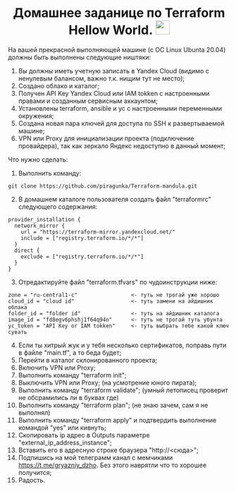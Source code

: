 <h1 align="center">Домашнее заданице по Terraform Hellow World.</a> 
<img src="https://github.com/blackcater/blackcater/raw/main/images/Hi.gif" height="32"/></h1>

На вашей прекрасной выполняющей машине (с ОС Linux Ubunta 20.04) должны быть выполнены следующие ништяки:

1.   Вы должны иметь учетную записать в Yandex Cloud (видимо с ненулевым балансом, важно т.к. нищим тут не место);
2.   Создано облако и каталог;
3.   Получен API Key Yandex Cloud или IAM tokken с настроенными правами и созданным сервисным аккаунтом;
4.   Установлены terraform, ansible и yc c настроенными переменными окружения;
5.   Создана новая пара ключей для доступа по SSH к развертываемой машине;
6.   VPN или Proxy для инициализации проекта (подключение провайдера), так как зеркало Яндекс недоступно в данный момент;

Что нужно сделать:

1.   Выполнить команду:
```
git clone https://github.com/piragunka/Terraform-mandula.git
```
2.   В домашнем каталоге пользователя создать файл "terraformrc" следующего содержания:
```
provider_installation {
  network_mirror {
    url = "https://terraform-mirror.yandexcloud.net/"
    include = ["registry.terraform.io/*/*"]
  }
  direct {
    exclude = ["registry.terraform.io/*/*"]
  }
}
```
3.   Отредактируйте файл "terraform.tfvars" по чудоинструкции ниже:
```
zone = "ru-central1-c"                 <- туть не трогай уже хорошо
cloud_id = "cloud id"                  <- туть замени на айдишник облака
folder_id = "folder id"                <- туть на айдишник каталога
image_id = "fd8egv6phshj1f64q94n"      <- туть не трогай туть убунта
yc_token = "API Key or IAM tokken"     <- туть выбрать тебе какой ключ сувать
```
4.   Если ты хитрый жук и у тебя несколько сертификатов, поправь пути в файле "main.tf", а то беда будет; 
5.   Перейти в каталог склонированного проекта;
6.   Включить VPN или Proxy;
7.   Выполнить команду "terraform init";
8.   Выключить VPN или Proxy; (на усмотрение юного пирата);
9.   Выполнить команду "terraform validate"; (умный летописец проверит не обсрамились ли в буквах где)
10.  Выполнить команду "terraform plan"; (не знаю зачем, сам я не выполнял)
11.  Выполнить команду "terraform apply" и подтвердить выполнение командой "yes" или кивнуть;
12.  Скопировать ip адрес в Outputs параметре "external_ip_address_instance";
13.  Вставить его в адресную строке браузера "http://<сюда>";
14.  Подпишись на мой телеграмм канал с мемчиками https://t.me/gryazniy_dzho. Без этого наврятли что то хорошее получится;
15.  Радость.
   

